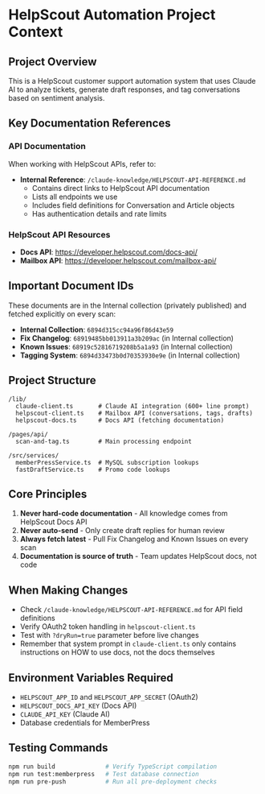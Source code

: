# HelpScout Automation Project Context

## Project Overview
This is a HelpScout customer support automation system that uses Claude AI to analyze tickets, generate draft responses, and tag conversations based on sentiment analysis.

## Key Documentation References

### API Documentation
When working with HelpScout APIs, refer to:
- **Internal Reference**: `/claude-knowledge/HELPSCOUT-API-REFERENCE.md`
  - Contains direct links to HelpScout API documentation
  - Lists all endpoints we use
  - Includes field definitions for Conversation and Article objects
  - Has authentication details and rate limits

### HelpScout API Resources
- **Docs API**: https://developer.helpscout.com/docs-api/
- **Mailbox API**: https://developer.helpscout.com/mailbox-api/

## Important Document IDs
These documents are in the Internal collection (privately published) and fetched explicitly on every scan:
- **Internal Collection**: `6894d315cc94a96f86d43e59`
- **Fix Changelog**: `68919485bb013911a3b209ac` (in Internal collection)
- **Known Issues**: `68919c52816719208b5a1a93` (in Internal collection)
- **Tagging System**: `6894d33473b0d70353930e9e` (in Internal collection)

## Project Structure
```
/lib/
  claude-client.ts       # Claude AI integration (600+ line prompt)
  helpscout-client.ts    # Mailbox API (conversations, tags, drafts)
  helpscout-docs.ts      # Docs API (fetching documentation)
  
/pages/api/
  scan-and-tag.ts        # Main processing endpoint
  
/src/services/
  memberPressService.ts  # MySQL subscription lookups
  fastDraftService.ts    # Promo code lookups
```

## Core Principles
1. **Never hard-code documentation** - All knowledge comes from HelpScout Docs API
2. **Never auto-send** - Only create draft replies for human review
3. **Always fetch latest** - Pull Fix Changelog and Known Issues on every scan
4. **Documentation is source of truth** - Team updates HelpScout docs, not code

## When Making Changes
- Check `/claude-knowledge/HELPSCOUT-API-REFERENCE.md` for API field definitions
- Verify OAuth2 token handling in `helpscout-client.ts`
- Test with `?dryRun=true` parameter before live changes
- Remember that system prompt in `claude-client.ts` only contains instructions on HOW to use docs, not the docs themselves

## Environment Variables Required
- `HELPSCOUT_APP_ID` and `HELPSCOUT_APP_SECRET` (OAuth2)
- `HELPSCOUT_DOCS_API_KEY` (Docs API)
- `CLAUDE_API_KEY` (Claude AI)
- Database credentials for MemberPress

## Testing Commands
```bash
npm run build              # Verify TypeScript compilation
npm run test:memberpress   # Test database connection
npm run pre-push           # Run all pre-deployment checks
```
